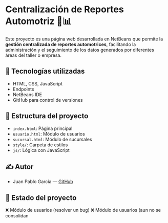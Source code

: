 # Centralización de Reportes Automotriz 🚗📊

Este proyecto es una página web desarrollada en NetBeans que permite la **gestión centralizada de reportes automotrices**, facilitando la administración y el seguimiento de los datos generados por diferentes áreas del taller o empresa.

## 🔧 Tecnologías utilizadas

- HTML, CSS, JavaScript
- Endpoints
- NetBeans IDE
- GitHub para control de versiones

## 📂 Estructura del proyecto

- `index.html`: Página principal
- `usuario.html`: Módulo de usuarios
- `sucursal.html`: Módulo de sucursales
- `style/`: Carpeta de estilos
- `js/`: Lógica con JavaScript

## ✍️ Autor

- Juan Pablo García — [GitHub](https://github.com/jeezly)

## 🚀 Estado del proyecto

❌ Módulo de usuarios (resolver un bug)
❌ Módulo de usuarios (aun no se consolidan
 
